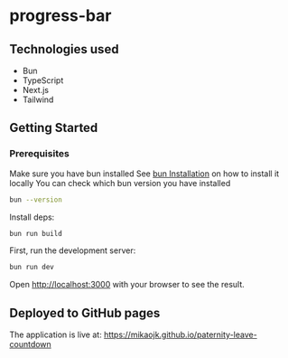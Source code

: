 # progress-bar

## Technologies used
* Bun
* TypeScript
* Next.js
* Tailwind

## Getting Started
### Prerequisites
Make sure you have bun installed
See [bun Installation](https://bun.sh/docs/installation) on how to install it locally
You can check which bun version you have installed
```bash
bun --version
```

Install deps:
```bash
bun run build
```

First, run the development server:

```bash
bun run dev
```

Open [http://localhost:3000](http://localhost:3000) with your browser to see the result.

## Deployed to GitHub pages 
The application is live at: https://mikaojk.github.io/paternity-leave-countdown
